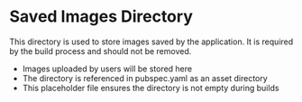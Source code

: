 # Saved Images Directory

This directory is used to store images saved by the application. It is required by the build process and should not be removed.

- Images uploaded by users will be stored here
- The directory is referenced in pubspec.yaml as an asset directory
- This placeholder file ensures the directory is not empty during builds

